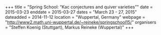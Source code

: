 +++
title = "Spring School: “Kac conjectures and quiver varieties”"
date = 2015-03-23
enddate = 2015-03-27
dates = "March 23 - 27, 2015"
dateadded = 2014-11-12
location = "Wuppertal, Germany"
webpage = "http://www2.math.uni-wuppertal.de/~reineke/springschool15/"
organisers = "Steffen Koenig (Stuttgart), Markus Reineke (Wuppertal)"
+++
